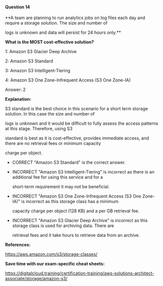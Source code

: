 #### Question  14


**A team are planning to run analytics jobs on log files each day and require a storage solution. The size and number of

logs is unknown and data will persist for 24 hours only.**


**What is the MOST cost-effective solution?**


1: Amazon S3 Glacier Deep Archive


2: Amazon S3 Standard


3: Amazon S3 Intelligent-Tiering


4: Amazon S3 One Zone-Infrequent Access (S3 One Zone-IA)


Answer: 2


**Explanation:**


S3 standard is the best choice in this scenario for a short term storage solution. In this case the size and number of

logs is unknown and it would be difficult to fully assess the access patterns at this stage. Therefore, using S3

standard is best as it is cost-effective, provides immediate access, and there are no retrieval fees or minimum capacity

charge per object.


- CORRECT "Amazon S3 Standard" is the correct answer.


- INCORRECT "Amazon S3 Intelligent-Tiering" is incorrect as there is an additional fee for using this service and for a

  short-term requirement it may not be beneficial.


- INCORRECT "Amazon S3 One Zone-Infrequent Access (S3 One Zone-IA)" is incorrect as this storage class has a minimum

  capacity charge per object (128 KB) and a per GB retrieval fee.


- INCORRECT "Amazon S3 Glacier Deep Archive" is incorrect as this storage class is used for archiving data. There are

  retrieval fees and it take hours to retrieve data from an archive.


**References:**


https://aws.amazon.com/s3/storage-classes/


**Save time with our exam-specific cheat sheets:**


https://digitalcloud.training/certification-training/aws-solutions-architect-associate/storage/amazon-s3/

